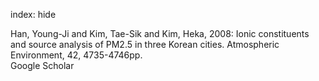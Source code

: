 index: hide

<div class="Citation">

  <div class="Citation-body">
    <div class="Citation-text">Han, Young-Ji and Kim, Tae-Sik and Kim, Heka, 2008: Ionic constituents and source analysis of PM2.5 in three Korean cities. <span class="Article-journal">Atmospheric Environment, </span><span class="Article-volume">42, </span>4735-4746pp.</div>
    <div class="Citation-links">
      <div class="CitationLink" data-href="https://scholar.google.com/scholar?q=Ionic+constituents+and+source+analysis+of+PM2.5+in+three+Korean+cities">
        <div class="CitationLink-icon CitationLink-Scholar"></div>
        <div class="CitationLink-text">Google Scholar</div>
      </div>
    </div>
  </div>
</div>


<div class="Citation-copy">

</div>